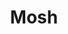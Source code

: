 ---
blog: https://schneier.com/blog/archives/2009/07/another_new_aes.html
codehost: https://github.com/mobile-shell/mosh
logohandle: mosh
sort: mosh
title: Mosh
website: https://mosh.org/
---
